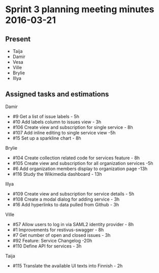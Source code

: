 # Sprint 3 planning meeting minutes 2016-03-21

## Present
* Taija
* Damir
* Vesa
* Ville
* Brylie
* Illya

## Assigned tasks and estimations
Damir
* #9 Get a list of issue labels - 5h
* #10 Add labels column to issues view - 3h
* #106 Create view and subscription for single service - 8h
* #107 Add inline editing to single service view -5h
* #15 Set up a sparkline chart - 8h

Brylie
* #104 Create collection related code for services feature - 8h
* #105 Create view and subscription for all organization services -5h
* #6 Add organization members display to organization page -13h
* #116 Study the Wikimedia dashboard - 13h

Illya
* #109 Create view and subscription for service details - 5h
* #108 Create a modal dialog for adding service - 3h
* #16 Add hyperlinks to data pulled from Github - 3h 

Ville
* #57 Allow users to log in via SAML2 identity provider - 8h
* #1 Improvements for restivus-swagger - 8h
* #7 Get number of open and closed issues - 3h
* #92 Feature: Service Changelog -20h
* #110 Define API for services - 3h

Taija
* #115 Translate the available UI texts into Finnish - 2h
